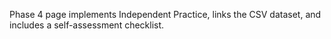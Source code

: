 Phase 4 page implements Independent Practice, links the CSV dataset, and includes a self-assessment checklist.

